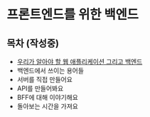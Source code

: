 # 프론트엔드를 위한 백엔드

## 목차 (작성중)

- [우리가 알아야 할 웹 애플리케이션 그리고 백엔드](web-application-and-backend/README.md)
- 백엔드에서 쓰이는 용어들
- 서버를 직접 만들어요
- API를 만들어봐요
- BFF에 대해 이야기해요
- 돌아보는 시간을 가져요
